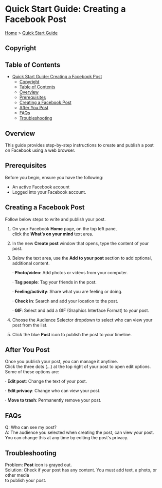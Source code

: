 # Quick Start Guide: Creating a Facebook Post

[Home](../index.md) &gt;
[Quick Start Guide](#quick-start-guide-creating-a-facebook-post)

## Copyright

## Table of Contents

- [Quick Start Guide: Creating a Facebook Post](#quick-start-guide-creating-a-facebook-post)
  - [Copyright](#copyright)
  - [Table of Contents](#table-of-contents)
  - [Overview](#overview)
  - [Prerequisites](#prerequisites)
  - [Creating a Facebook Post](#creating-a-facebook-post)
  - [After You Post](#after-you-post)
  - [FAQs](#faqs)
  - [Troubleshooting](#troubleshooting)

## Overview

This guide provides step-by-step instructions to create and publish a post on Facebook using a web browser.

## Prerequisites

Before you begin, ensure you have the following:

- An active Facebook account
- Logged into your Facebook account.

## Creating a Facebook Post

Follow below steps to write and publish your post.

1. On your Facebook **Home** page, on the top left pane,  
click the **What’s on your mind** text area.

2. In the new **Create post** window that opens, type the content of your post.

3. Below the text area, use the **Add to your post** section to add optional, additional content.

    · **Photo/video**: Add photos or videos from your computer.

    · **Tag people**: Tag your friends in the post.

    · **Feeling/activity**: Share what you are feeling or doing.

    · **Check in**: Search and add your location to the post.

    · **GIF**: Select and add a GIF (Graphics Interface Format) to your post.

4. Choose the Audience Selector dropdown to select who can view your post from the list.

5. Click the blue **Post** icon to publish the post to your timeline.

## After You Post

Once you publish your post, you can manage it anytime.  
Click the three dots (…) at the top right of your post to open edit options. Some of these options are:

· **Edit post**: Change the text of your post.

· **Edit privacy**: Change who can view your post.

· **Move to trash**: Permanently remove your post.

## FAQs

Q: Who can see my post?  
A: The audience you selected when creating the post, can view your post.  
You can change this at any time by editing the post's privacy.  
  
## Troubleshooting

Problem: **Post** icon is grayed out.  
Solution: Check if your post has any content. You must add text, a photo, or other media  
to publish your post.

